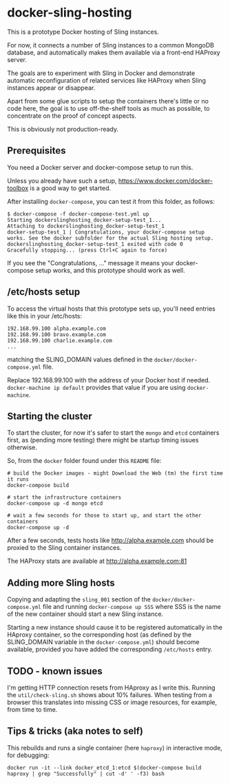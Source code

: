 # docker-sling-hosting
This is a prototype Docker hosting of Sling instances.

For now, it connects a number of Sling instances to a common MongoDB database, and automatically makes
them available via a front-end HAProxy server.

The goals are to experiment with Sling in Docker and demonstrate automatic reconfiguration of related services
like HAProxy when Sling instances appear or disappear.

Apart from some glue scripts to setup the containers there's little or no code here, the goal is to use off-the-shelf
tools as much as possible, to concentrate on the proof of concept aspects. 

This is obviously not production-ready.

## Prerequisites
You need a Docker server and docker-compose setup to run this.

Unless you already have such a setup, https://www.docker.com/docker-toolbox is a good way to get started.

After installing `docker-compose`, you can test it from this folder, as follows:

	$ docker-compose -f docker-compose-test.yml up
	Starting dockerslinghosting_docker-setup-test_1...
	Attaching to dockerslinghosting_docker-setup-test_1
	docker-setup-test_1 | Congratulations, your docker-compose setup works. See the docker subfolder for the actual Sling hosting setup.
	dockerslinghosting_docker-setup-test_1 exited with code 0
	Gracefully stopping... (press Ctrl+C again to force)
   
If you see the "Congratulations, ..." message it means your docker-compose setup works, and
this prototype should work as well.

## /etc/hosts setup
To access the virtual hosts that this prototype sets up, you'll need entries like this in your /etc/hosts:

    192.168.99.100 alpha.example.com
    192.168.99.100 bravo.example.com
    192.168.99.100 charlie.example.com
    ...

matching the SLING_DOMAIN values defined in the `docker/docker-compose.yml` file.

Replace 192.168.99.100 with the address of your Docker host if needed. `docker-machine ip default` provides
that value if you are using `docker-machine`.

## Starting the cluster
To start the cluster, for now it's safer to start the `mongo` and `etcd` containers first, as (pending more
testing) there might be startup timing issues otherwise.

So, from the `docker` folder found under this `README` file:


    # build the Docker images - might Download the Web (tm) the first time it runs
	docker-compose build

    # start the infrastructure containers	
	docker-compose up -d mongo etcd
	
	# wait a few seconds for those to start up, and start the other containers
	docker-compose up -d

After a few seconds, tests hosts like http://alpha.example.com should be proxied to the Sling container instances.

The HAProxy stats are available at http://alpha.example.com:81

## Adding more Sling hosts
Copying and adapting the `sling_001` section of the `docker/docker-compose.yml` file and running `docker-compose up SSS` where
SSS is the name of the new container should start a new Sling instance.

Starting a new instance should cause it to be registered automatically in the HAproxy container, so the corresponding host (as
defined by the SLING_DOMAIN variable in the `docker-compose.yml`) should become available, provided you have added the 
corresponding `/etc/hosts` entry.

## TODO - known issues
I'm getting HTTP connection resets from HAproxy as I write this. Running the `util/check-sling.sh` shows about 10% failures.
When testing from a browser this translates into missing CSS or image resources, for example, from time to time.

## Tips & tricks (aka notes to self)
This rebuilds and runs a single container (here `haproxy`) in interactive mode, for debugging:

    docker run -it --link docker_etcd_1:etcd $(docker-compose build haproxy | grep "Successfully" | cut -d' ' -f3) bash


